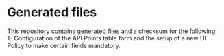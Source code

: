 # Generated files
This repository contains generated files and a checksum for the following:
1- Configuration of the API Points table form and the setup of a new UI Policy to make certain fields mandatory.
